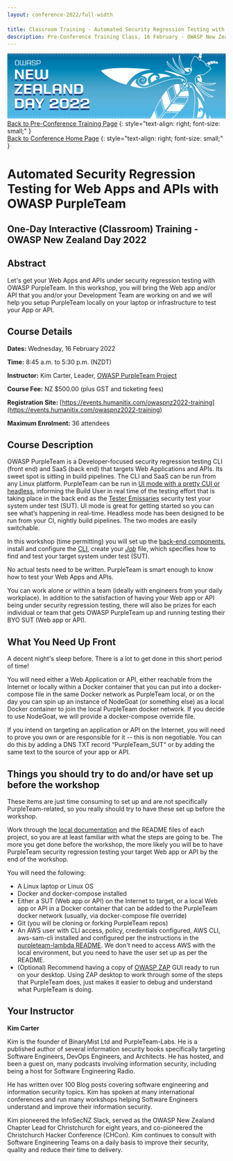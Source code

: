 ```yaml
---
layout: conference-2022/full-width

title: Classroom Training - Automated Security Regression Testing with OWASP PurpleTeam
description: Pre-Conference Training Class, 16 February - OWASP New Zealand Day 2022 
---
```


[![Web Banner](/assets/images/2022_Banner_Graphic.jpg)](/conference/)   
[Back to Pre-Conference Training Page](training.md)
{: style="text-align: right; font-size: small;" }   
[Back to Conference Home Page](index.md)
{: style="text-align: right; font-size: small;" }   

# Automated Security Regression Testing for Web Apps and APIs with OWASP PurpleTeam

## One-Day Interactive (Classroom) Training - OWASP New Zealand Day 2022

## Abstract

Let's get your Web Apps and APIs under security regression testing with OWASP PurpleTeam. In this workshop, you will bring the Web app and/or API that you and/or your Development Team are working on and we will help you setup PurpleTeam locally on your laptop or infrastructure to test your App or API.

## Course Details 

**Dates:** Wednesday, 16 February 2022

**Time:** 8:45 a.m. to 5:30 p.m. (NZDT)

**Instructor:** Kim Carter, Leader, [OWASP PurpleTeam Project](https://owasp.org/www-project-purpleteam/)   

**Course Fee:** NZ $500.00 (plus GST and ticketing fees)

**Registration Site:** [https://events.humanitix.com/owaspnz2022-training](https://events.humanitix.com/owaspnz2022-training)

**Maximum Enrolment:** 36 attendees

## Course Description

OWASP PurpleTeam is a Developer-focused security regression testing CLI (front end) and SaaS (back end) that targets Web 
Applications and APIs. Its sweet spot is sitting in build pipelines. The CLI and SaaS can be run from any Linux platform. 
PurpleTeam can be run in [UI mode with a pretty CUI or headless](https://github.com/purpleteam-labs/purpleteam#ui), informing 
the Build User in real time of the testing effort that is taking place in the back end as the 
[Tester Emissaries](https://purpleteam-labs.com/doc/definitions/) security test your system under test (SUT). 
UI mode is great for getting started so you can see what’s happening in real-time. Headless mode has been designed to be 
run from your CI, nightly build pipelines. The two modes are easily switchable.

In this workshop (time permitting) you will set up the [back-end components](https://purpleteam-labs.com/doc/local/set-up/#purpleteam-local-architecture), 
install and configure the [CLI](https://github.com/purpleteam-labs/purpleteam), create your *[Job](https://purpleteam-labs.com/doc/jobfile/)* file, 
which specifies how to find and test your target system under test (SUT).

No actual tests need to be written. PurpleTeam is smart enough to know how to test your Web Apps and APIs.

You can work alone or within a team (ideally with engineers from your daily workplace). In addition to the 
satisfaction of having your Web app or API being under security regression testing, there will also be prizes for 
each individual or team that gets OWASP PurpleTeam up and running testing their BYO SUT (Web app or API).

## What You Need Up Front

A decent night's sleep before. There is a lot to get done in this short period of time!

You will need either a Web Application or API, either reachable from the Internet or locally within a Docker container 
that you can put into a docker-compose file in the same Docker network as PurpleTeam local, or on the day you can spin 
up an instance of NodeGoat (or something else) as a local Docker container to join the local PurpleTeam docker network. 
If you decide to use NodeGoat, we will provide a docker-compose override file.

If you intend on targeting an application or API on the Internet, you will need to prove you own or are responsible for 
it -- this is non negotiable. You can do this by adding a DNS TXT record “PurpleTeam_SUT” or by adding the same text 
to the source of your app or API.

## Things you should try to do and/or have set up before the workshop

These items are just time consuming to set up and are not specifically PurpleTeam-related, so you really should try 
to have these set up before the workshop.

Work through the [local documentation](https://purpleteam-labs.com/doc/local/set-up/) and the README files of each project, 
so you are at least familiar with what the steps are going to be. The more you get done before the workshop, the more likely 
you will be to have PurpleTeam security regression testing your target Web app or API by the end of the workshop. 

You will need the following:

* A Linux laptop or Linux OS
* Docker and docker-compose installed
* Either a SUT (Web app or API) on the Internet to target, or a local Web app or API in a Docker container that can be
added to the PurpleTeam docker network (usually, via docker-compose file override)
* Git (you will be cloning or forking PurpleTeam repos)
* An AWS user with CLI access, policy, credentials configured, AWS CLI, aws-sam-cli installed and configured per the
instructions in the [purpleteam-lambda README](https://github.com/purpleteam-labs/purpleteam-lambda). We don't need to 
access AWS with the local environment, but you need to have the user set up as per the README.
* (Optional) Recommend having a copy of [OWASP ZAP](https://www.zaproxy.org/) GUI ready to run on your desktop. Using ZAP 
desktop to work through some of the steps that PurpleTeam does, just makes it easier to debug and understand what PurpleTeam is doing.

## Your Instructor

**Kim Carter**

Kim is the founder of BinaryMist Ltd and PurpleTeam-Labs. He is a published author of several information security books specifically targeting Software Engineers, DevOps Engineers, and Architects. He has hosted, and been a guest on, many podcasts involving information security, including being a host for Software Engineering Radio.

He has written over 100 Blog posts covering software engineering and information security topics. Kim has spoken at many international conferences and run many workshops helping Software Engineers understand and improve their information security.

Kim pioneered the InfoSecNZ Slack, served as the OWASP New Zealand Chapter Lead for Christchurch for eight years, and co-pioneered the Christchurch Hacker Conference (CHCon). Kim continues to consult with Software Engineering Teams on a daily basis to improve their security, quality and reduce their time to delivery.
